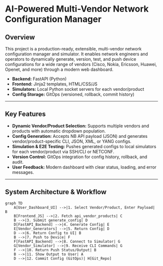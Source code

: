 # AI-Powered Multi-Vendor Network Configuration Manager

## Overview

This project is a production-ready, extensible, multi-vendor network configuration manager and simulator. It enables network engineers and operators to dynamically generate, version, test, and push device configurations for a wide range of vendors (Cisco, Nokia, Ericsson, Huawei, Openet, and more) through a modern web dashboard.

- **Backend:** FastAPI (Python)
- **Frontend:** Jinja2 templates, HTML/CSS/JS
- **Simulators:** Local Python socket servers for each vendor/product
- **Config Storage:** GitOps (versioned, rollback, commit history)

---

## Key Features

- **Dynamic Vendor/Product Selection:** Supports multiple vendors and products with automatic dropdown population.
- **Config Generation:** Accepts NB API payload (JSON) and generates vendor/product-specific CLI, JSON, XML, or YANG configs.
- **Simulation & E2E Testing:** Pushes generated configs to local simulators for each vendor/product via SSH/CLI or NETCONF.
- **Version Control:** GitOps integration for config history, rollback, and audit.
- **User Feedback:** Modern dashboard with clear status, loading, and error messages.

---

## System Architecture & Workflow

```mermaid
graph TD
    A[User_Dashboard_UI] -->|1. Select Vendor/Product, Enter Payload| B
    B[Frontend_JS] -->|2. Fetch api_vendor_products| C
    B -->|3. Submit generate_config| D
    D[FastAPI_Backend] -->|4. Generate Config| E
    E[Vendor_Generators] -->|5. Return Config| D
    D -->|6. Return Config to UI| B
    B -->|7. Push to Device| F
    F[FastAPI_Backend] -->|8. Connect to Simulator| G
    G[Vendor_Simulator] -->|9. Receive CLI Commands| G
    F -->|10. Return Push Status/Output| B
    B -->|11. Show Output to User| A
    D -->|12. Commit Config (GitOps)| H[Git_Repo]
```